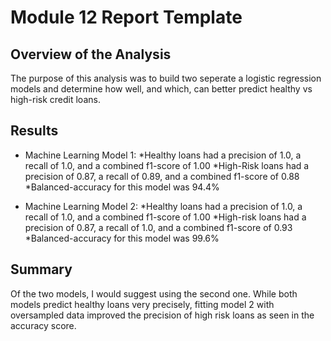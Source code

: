 # Module 12 Report Template

## Overview of the Analysis

The purpose of this analysis was to build two seperate a logistic regression models and determine how well, and which, can better predict healthy vs high-risk credit loans.
## Results

* Machine Learning Model 1:
  *Healthy loans had a precision of 1.0, a recall of 1.0, and a combined f1-score of 1.00
  *High-Risk loans had a precision of 0.87, a recall of 0.89, and a combined f1-score of 0.88
  *Balanced-accuracy for this model was 94.4%



* Machine Learning Model 2:
  *Healthy loans had a precision of 1.0, a recall of 1.0, and a combined f1-score of 1.00
  *High-risk loans had a precision of 0.87, a recall of 1.0, and a combined f1-score of 0.93
  *Balanced-accuracy for this model was 99.6%

## Summary

Of the two models, I would suggest using the second one.  While both models predict healthy loans very precisely, fitting model 2 with oversampled data improved the precision of high risk loans as seen in the accuracy score.